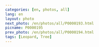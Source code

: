 ```yaml
---
categories: [en, photos, all]
lang: en
layout: photo
next_photo: /en/photos/all/P0000193.html
picname: P0000195
prev_photo: /en/photos/all/P0000194.html
tags: [Leopard, Tree]
---
```

